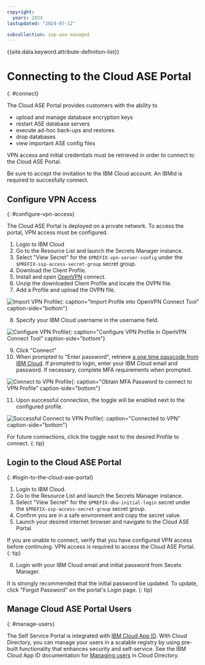 ```yaml
---
copyright:
  years: 2024
lastupdated: "2024-07-12"

subcollection: sap-ase-managed
---
```


{{site.data.keyword.attribute-definition-list}}

# Connecting to the Cloud ASE Portal
{: #connect}

The Cloud ASE Portal provides customers with the ability to

- upload and manage database encryption keys
- restart ASE database servers
- execute ad-hoc back-ups and restores
- drop databases
- view important ASE config files 

VPN access and initial credentials must be retrieved in order to connect to the Cloud ASE Portal.

Be sure to accept the invitation to the IBM Cloud account. An IBMid is required to succesfully connect.

## Configure VPN Access
{: #configure-vpn-access}

The Cloud ASE Portal is deployed on a private network. To access the portal, VPN access must be configured.

1. Login to IBM Cloud
2. Go to the Resource List and launch the Secrets Manager instance.
3. Select "View Secret" for the `$PREFIX-vpn-server-config` under the 
`$PREFIX-ssp-access-secret-group` secret group.
4. Download the Client Profile.
5. Install and open [OpenVPN](https://openvpn.net/) connect.
6. Unzip the downloaded Client Profile and locate the OVPN file.
7. Add a Profile and upload the OVPN file.

![Import VPN Profile](./images/upload-vpn-profile.png){: caption="Import Profile into OpenVPN Connect Tool" caption-side="bottom"}

8. Specify your IBM Cloud username in the username field.

![Configure VPN Profile](./images/config-vpn-profile.png){: caption="Configure VPN Profile in OpenVPN Connect Tool" caption-side="bottom"}

9. Click "Connect"
10. When prompted to "Enter password", retrieve [a one time passcode from IBM Cloud](https://iam.cloud.ibm.com/identity/passcode). If prompted to login, enter your IBM Cloud email and password. If necessary, complete MFA requirements when prompted.

![Connect to VPN Profile](./images/password.png){: caption="Obtain MFA Password to connect to VPN Profile" caption-side="bottom"}

11. Upon successful connection, the toggle will be enabled next to the configured profile.

![Successful Connect to VPN Profile](./images/connected.png){: caption="Connected to VPN" caption-side="bottom"}

For future connections, click the toggle next to the desired Profile to connect.
{: tip}

## Login to the Cloud ASE Portal 
{: #login-to-the-cloud-ase-portal}

1. Login to IBM Cloud.
2. Go to the Resource List and launch the Secrets Manager instance.
3. Select "View Secret" for the `$PREFIX-dba-initial-login` secret under the `$PREFIX-ssp-access-secret-group` secret group.
4. Confirm you are in a safe environment and copy the secret value.
5. Launch your desired internet browser and navigate to the Cloud ASE Portal.

If you are unable to connect, verify that you have configured VPN access before continuing. VPN access is required to access the Cloud ASE Portal.
{: tip}

6. Login with your IBM Cloud email and initial password from Secets Manager.

It is strongly recommended that the initial password be updated. To update, click "Forgot Password" on the portal's Login page.
{: tip}

## Manage Cloud ASE Portal Users
{: #manage-users}

The Self Service Portal is integrated with [IBM Cloud App ID](https://www.ibm.com/products/app-id). With Cloud Directory, you can manage your users in a scalable registry by using pre-built functionality that enhances security and self-service. See the IBM Cloud App ID documentation for [Managing users](https://cloud.ibm.com/docs/appid?topic=appid-cd-users) in Cloud Directory.
